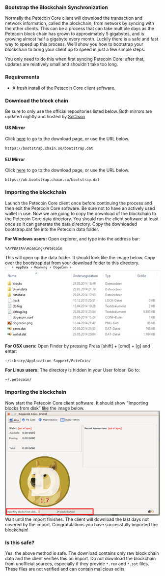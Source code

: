 ### Bootstrap the Blockchain Synchronization

Normally the Petecoin Core client will download the transaction and network information, called the blockchain, from network by syncing with the other clients. This can be a process that can take multiple days as the Petecoin block chain has grown to approximately 5 gigabytes, and is growing almost half a gigabyte every month. Luckily there is a safe and fast way to speed up this process. We’ll show you how to bootstrap your blockchain to bring your client up to speed in just a few simple steps.

You only need to do this when first syncing Petecoin Core; after that, updates are relatively small and shouldn't take too long.

### Requirements

- A fresh install of the Petecoin Core client software.

### Download the block chain
Be sure to only use the official repositories listed below.
Both mirrors are updated nightly and hosted by [SoChain](https://chain.so)

#### US Mirror

Click [here](https://bootstrap.chain.so/) to go to the download page, or use the URL below.

    https://bootstrap.chain.so/bootstrap.dat

#### EU Mirror

Click [here](https://uk.bootstrap.chain.so/) to go to the download page, or use the URL below.

    https://uk.bootstrap.chain.so/bootstrap.dat

### Importing the blockchain
Launch the Petecoin Core client once before continuing the process and then exit the Petecoin Core software. Be sure not to have an actively used wallet in use. Now we are going to copy the download of the blockchain to the Petecoin Core data directory. You should run the client software at least once so it can generate the data directory. Copy the downloaded bootstrap.dat file into the Petecoin data folder.

**For Windows users:**
Open explorer, and type into the address bar:

    %APPDATA%\Roaming\PeteCoin

This will open up the data folder. It should look like the image below. Copy over the bootstrap.dat from your download folder to this directory.
![Fig4](img/petestrap1.png)

**For OSX users:**
Open Finder by pressing Press [shift] + [cmd] + [g] and enter:

    ~/Library/Application Support/PeteCoin/

**For Linux users:**
The directory is hidden in your User folder. Go to:

    ~/.petecoin/

### Importing the blockchain
Now start the Petecoin Core client software. It should show "Importing blocks from disk" like the image below. 
![Fig5](img/petestrap2.png)
Wait until the import finishes. The client will download the last days not covered by the import. Congratulations you have successfully imported the blockchain!

### Is this safe?

Yes, the above method is safe. The download contains only raw block chain data and the client verifies this on import. Do not download the blockchain from unofficial sources, especially if they provide `*.rev` and `*.sst` files. These files are not verified and can contain malicious edits.
